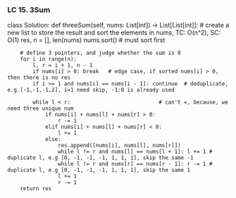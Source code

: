 ### LC 15. 3Sum
class Solution:
    def threeSum(self, nums: List[int]) -> List[List[int]]:
        # create a new list to store the result and sort the elements in nums, TC: O(n^2), SC: O(1)
        res, n = [], len(nums)
        nums.sort()         # must sort first

        # define 3 pointers, and judge whether the sum is 0
        for i in range(n):
            l, r = i + 1, n - 1
            if nums[i] > 0: break   # edge case, if sorted nums[i] > 0, then there is no res
            if i >= 1 and nums[i] == nums[i - 1]: continue  # deduplicate, e.g.[-1,-1,-1,2], i=1 need skip, -1:0 is already used
            
            while l < r:                            # can't =, because, we need three unique num
                if nums[i] + nums[l] + nums[r] > 0:
                    r -= 1
                elif nums[i] + nums[l] + nums[r] < 0:
                    l += 1
                else:
                    res.append([nums[i], nums[l], nums[r]])
                    while l != r and nums[l] == nums[l + 1]: l += 1 # duplicate l, e.g [0, -1, -1, -1, 1, 1, 1], skip the same -1
                    while l != r and nums[r] == nums[r - 1]: r -= 1 # duplicate l, e.g [0, -1, -1, -1, 1, 1, 1], skip the same 1
                    l += 1
                    r -= 1
        return res